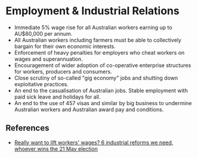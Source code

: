 # Employment & Industrial Relations

* Immediate 5% wage rise for all Australian workers earning up to AU$80,000 per annum.
* All Australian workers including farmers must be able to collectively bargain for their own economic interests.
* Enforcement of heavy penalties for employers who cheat workers on wages and superannuation.
* Encouragement of wider adoption of co-operative enterprise structures for workers, producers and consumers.
* Close scrutiny of so-called "gig economy" jobs and shutting down exploitative practices.
* An end to the casualisation of Australian jobs. Stable employment with paid sick leave and holidays for all.
* An end to the use of 457 visas and similar by big business to undermine Australian workers and Australian award pay and conditions.

## References

* [Really want to lift workers' wages? 6 industrial reforms we need, whoever wins the 21 May election](https://labourlawdownunder.com.au/?p=1032)
